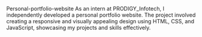 Personal-portfolio-website
As an intern at PRODIGY_Infotech, I independently developed a personal portfolio website. The project involved creating a responsive and visually appealing design using HTML, CSS, and JavaScript, showcasing my projects and skills effectively.
